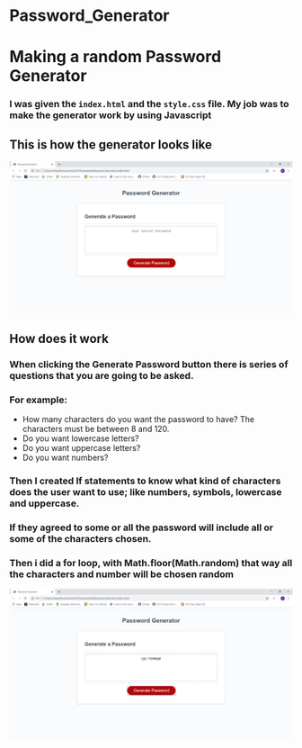 # Password_Generator
# Making a random Password Generator
### I was given the `index.html` and the `style.css` file. My job was to make the generator work by using Javascript

## This is how the generator looks like
![Image description](password_generator.png)

## How does it work
### When clicking the Generate Password button there is series of questions that you are going to be asked.
### For example:  

* How many characters do you want the password to have? The characters must be between 8 and 120.
* Do you want lowercase letters?
* Do you want uppercase letters?
* Do you want numbers?

### Then I created If statements to know what kind of characters does the user want to use; like numbers, symbols, lowercase and uppercase.
### If they agreed to some or all the password will include all or some of the characters chosen.
### Then i did a for loop, with Math.floor(Math.random) that way all the characters and number will be chosen random


![Image description](random_password.png)
